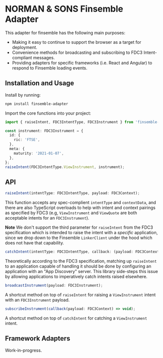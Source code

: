 # NORMAN & SONS Finsemble Adapter

This adapter for finsemble has the following main purposes:

- Making it easy to continue to support the browser as a target for deployment.
- Convenience methods for broadcasting and subscribing to FDC3 Intent-compliant messages.
- Providing adapters for specific frameworks (i.e. React and Angular) to respond to Finsemble loading events.

## Installation and Usage

Install by running:

```bash
npm install finsemble-adapter
```

Import the core functions into your project:

```ts
import { raiseIntent, FDC3IntentType, FDC3Instrument } from 'finsemble-adapter';

const instrument: FDC3Instrument = {
  id: {
    ric: 'FTSE',
  },
  meta: {
    maturity: '2021-01-07',
  },
};
raiseIntent(FDC3IntentType.ViewInstrument, instrument);
```

## API

```ts
raiseIntent(intentType: FDC3IntentType, payload: FDC3Context);
```

This function accepts any spec-complient `intentType` and `contextData`, and there are also TypeScript overloads to help with intent and context pairings as specified by FDC3 (e.g, `ViewInstrument` and `ViewQuote` are both acceptable intents for an `FDC3Instrument`).

**Note** We don't support the third parameter for `raiseIntent` from the FDC3 specification which is intended to raise the intent with a _specific_ application, since we drop down to the Finsemble `LinkerClient` under the hood which does not have that capability.

```ts
catchIntent(intentType: FDC3IntentType, callback: (payload: FDC3Context) => void);
```

Theoretically according to the FDC3 specification, matching up `raiseIntent` to an application capable of handling it should be done by configuring an application with an "App Discovery" server. This library side-steps this issue by allowing applications to imperatively catch intents raised elsewhere.

```ts
broadcastInstrument(payload: FDC3Instrument);
```

A shortcut method on top of `raiseIntent` for raising a `ViewInstrument` intent with an `FDC3Instrument` payload.

```ts
subscribeInstrument(callback(payload: FDC3Context) => void);
```

A shortcut method on top of `catchIntent` for catching a `ViewInstrument` intent.

## Framework Adapters

Work-in-progress.
